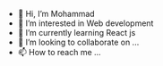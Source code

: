 - 👋 Hi, I’m Mohammad
- 👀 I’m interested in Web development
- 🌱 I’m currently learning React js
- 💞️ I’m looking to collaborate on ...
- 📫 How to reach me ...

<!---
MohammadHaedari/MohammadHaedari is a ✨ special ✨ repository because its `README.md` (this file) appears on your GitHub profile.
You can click the Preview link to take a look at your changes.
--->
